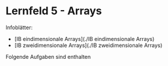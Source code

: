 # Lernfeld 5 - Arrays

Infoblätter: 
* [IB eindimensionale Arrays](./IB eindimensionale Arrays)
* [IB zweidimensionale Arrays](./IB zweidimensionale Arrays)


Folgende Aufgaben sind enthalten

